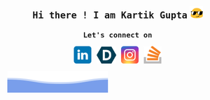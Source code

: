 <h2 align="center">
    <samp>Hi there ! I am Kartik Gupta</samp> 
    <img src="./static/assets/gif/long-livethe-blob-sunglasses.gif" width="30" >
</h2>



<h3 align="center"><samp>Let's connect on </samp></h3>

<p align="center">
    <a href="https://www.linkedin.com/in/-guptakartik/">
        <img src="./static/assets/svg/linkedin.svg" alt="LinkedIn" width="40"/></a>&nbsp;&nbsp;
    <a href="https://devpost.com/thisiskartikgupta">
    <img src="./static/assets/png/devpost.png" alt="Devpost" width="45"/></a>&nbsp;&nbsp;
    <a href="https://www.instagram.com/thisiskartikgupta_/">
    <img src="./static/assets/svg/instagram.svg" alt="Instagram" width="40"/></a>&nbsp;&nbsp;
<!--     <a href="https://leetcode.com/thisiskartikgupta/"/>
    <img src="./static/assets/png/leetcode.png" alt="Leetcode" width="38"/></a>&nbsp;&nbsp;
    <a href="https://t.me/guptakartik1811">
    <img src="./static/assets/png/telegram.png" alt="Telegram" width="40"/></a>&nbsp;&nbsp; -->
    <a href="https://stackoverflow.com/users/13835323/kartik-gupta">
    <img src="./static/assets/png/stackoverflow.png" alt="Stack Overflow" width="40"/></a>
</p>


<img src="./static/assets/svg/waves.svg" >
